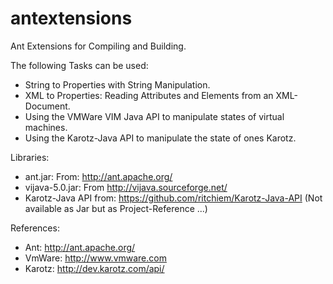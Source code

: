 antextensions
=============

Ant Extensions for Compiling and Building.

The following Tasks can be used:
- String to Properties with String Manipulation.
- XML to Properties: Reading Attributes and Elements from an XML-Document.
- Using the VMWare VIM Java API to manipulate states of virtual machines.
- Using the Karotz-Java API to manipulate the state of ones Karotz.

Libraries:
- ant.jar: From: http://ant.apache.org/ 
- vijava-5.0.jar: From http://vijava.sourceforge.net/
- Karotz-Java API from: https://github.com/ritchiem/Karotz-Java-API (Not available as Jar but as Project-Reference ...)

References:
- Ant: http://ant.apache.org/
- VmWare: http://www.vmware.com
- Karotz: http://dev.karotz.com/api/